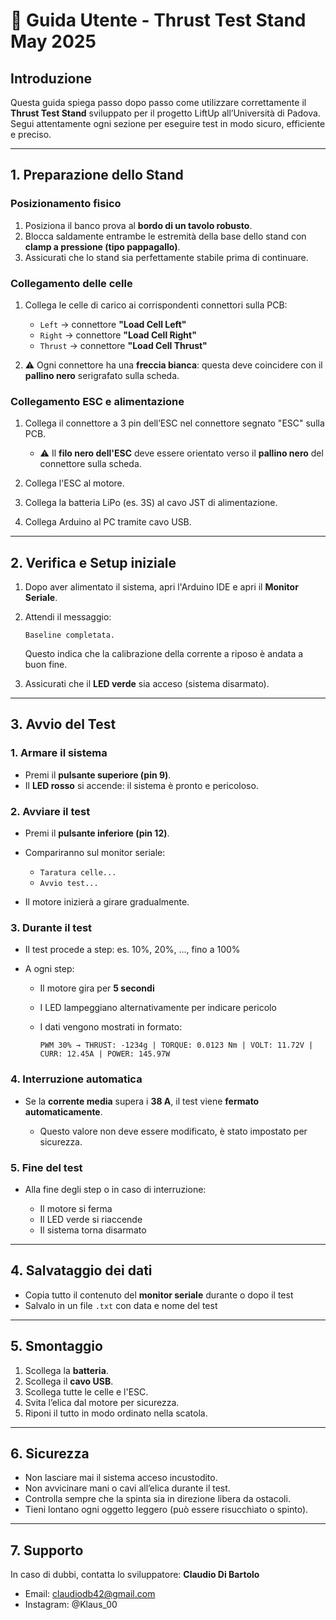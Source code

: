 # 📖 Guida Utente - Thrust Test Stand May 2025

## Introduzione

Questa guida spiega passo dopo passo come utilizzare correttamente il **Thrust Test Stand** sviluppato per il progetto LiftUp all’Università di Padova. Segui attentamente ogni sezione per eseguire test in modo sicuro, efficiente e preciso.

---

## 1. Preparazione dello Stand

### Posizionamento fisico

1. Posiziona il banco prova al **bordo di un tavolo robusto**.
2. Blocca saldamente entrambe le estremità della base dello stand con **clamp a pressione (tipo pappagallo)**.
3. Assicurati che lo stand sia perfettamente stabile prima di continuare.

### Collegamento delle celle

1. Collega le celle di carico ai corrispondenti connettori sulla PCB:

   * `Left` → connettore **"Load Cell Left"**
   * `Right` → connettore **"Load Cell Right"**
   * `Thrust` → connettore **"Load Cell Thrust"**
2. ⚠️ Ogni connettore ha una **freccia bianca**: questa deve coincidere con il **pallino nero** serigrafato sulla scheda.

### Collegamento ESC e alimentazione

1. Collega il connettore a 3 pin dell’ESC nel connettore segnato "ESC" sulla PCB.

   * ⚠️ Il **filo nero dell'ESC** deve essere orientato verso il **pallino nero** del connettore sulla scheda.
2. Collega l'ESC al motore.
3. Collega la batteria LiPo (es. 3S) al cavo JST di alimentazione.
4. Collega Arduino al PC tramite cavo USB.

---

## 2. Verifica e Setup iniziale

1. Dopo aver alimentato il sistema, apri l'Arduino IDE e apri il **Monitor Seriale**.
2. Attendi il messaggio:

   ```
   Baseline completata.
   ```

   Questo indica che la calibrazione della corrente a riposo è andata a buon fine.
3. Assicurati che il **LED verde** sia acceso (sistema disarmato).

---

## 3. Avvio del Test

### 1. Armare il sistema

* Premi il **pulsante superiore (pin 9)**.
* Il **LED rosso** si accende: il sistema è pronto e pericoloso.

### 2. Avviare il test

* Premi il **pulsante inferiore (pin 12)**.
* Compariranno sul monitor seriale:

  * `Taratura celle...`
  * `Avvio test...`
* Il motore inizierà a girare gradualmente.

### 3. Durante il test

* Il test procede a step: es. 10%, 20%, ..., fino a 100%
* A ogni step:

  * Il motore gira per **5 secondi**
  * I LED lampeggiano alternativamente per indicare pericolo
  * I dati vengono mostrati in formato:

    ```
    PWM 30% → THRUST: -1234g | TORQUE: 0.0123 Nm | VOLT: 11.72V | CURR: 12.45A | POWER: 145.97W
    ```

### 4. Interruzione automatica

* Se la **corrente media** supera i **38 A**, il test viene **fermato automaticamente**.

  * Questo valore non deve essere modificato, è stato impostato per sicurezza.

### 5. Fine del test

* Alla fine degli step o in caso di interruzione:

  * Il motore si ferma
  * Il LED verde si riaccende
  * Il sistema torna disarmato

---

## 4. Salvataggio dei dati

* Copia tutto il contenuto del **monitor seriale** durante o dopo il test
* Salvalo in un file `.txt` con data e nome del test

---

## 5. Smontaggio

1. Scollega la **batteria**.
2. Scollega il **cavo USB**.
3. Scollega tutte le celle e l'ESC.
4. Svita l’elica dal motore per sicurezza.
5. Riponi il tutto in modo ordinato nella scatola.

---

## 6. Sicurezza

* Non lasciare mai il sistema acceso incustodito.
* Non avvicinare mani o cavi all’elica durante il test.
* Controlla sempre che la spinta sia in direzione libera da ostacoli.
* Tieni lontano ogni oggetto leggero (può essere risucchiato o spinto).

---

## 7. Supporto

In caso di dubbi, contatta lo sviluppatore: **Claudio Di Bartolo**

* Email: [claudiodb42@gmail.com](mailto:claudiodb42@gmail.com)
* Instagram: @Klaus\_00
